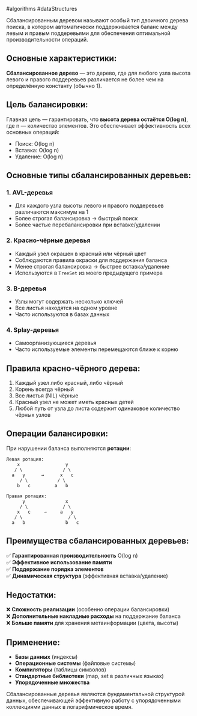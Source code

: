 #algorithms #dataStructures 

Сбалансированным деревом называют особый тип двоичного дерева поиска, в котором автоматически поддерживается баланс между левым и правым поддеревьями для обеспечения оптимальной производительности операций.

## Основные характеристики:

**Сбалансированное дерево** — это дерево, где для любого узла высота левого и правого поддеревьев различается не более чем на определённую константу (обычно 1).

## Цель балансировки:

Главная цель — гарантировать, что **высота дерева остаётся O(log n)**, где n — количество элементов. Это обеспечивает эффективность всех основных операций:
- Поиск: O(log n)
- Вставка: O(log n) 
- Удаление: O(log n)

## Основные типы сбалансированных деревьев:

### 1. **AVL-деревья**
- Для каждого узла высоты левого и правого поддеревьев различаются максимум на 1
- Более строгая балансировка → быстрый поиск
- Более частые перебалансировки при вставке/удалении

### 2. **Красно-чёрные деревья**
- Каждый узел окрашен в красный или чёрный цвет
- Соблюдаются правила окраски для поддержания баланса
- Менее строгая балансировка → быстрее вставка/удаление
- Используются в `TreeSet` из моего предыдущего примера

### 3. **B-деревья**
- Узлы могут содержать несколько ключей
- Все листья находятся на одном уровне
- Часто используются в базах данных

### 4. **Splay-деревья**
- Самоорганизующиеся деревья
- Часто используемые элементы перемещаются ближе к корню

## Правила красно-чёрного дерева:

1. Каждый узел либо красный, либо чёрный
2. Корень всегда чёрный
3. Все листья (NIL) чёрные
4. Красный узел не может иметь красных детей
5. Любой путь от узла до листа содержит одинаковое количество чёрных узлов

## Операции балансировки:

При нарушении баланса выполняются **ротации**:

```
Левая ротация:
    x                 y
   / \               / \
  a   y      →      x   c
     / \           / \
    b   c         a   b

Правая ротация:
      y               x
     / \             / \
    x   c     →     a   y
   / \                 / \
  a   b               b   c
```

## Преимущества сбалансированных деревьев:

✅ **Гарантированная производительность** O(log n)  
✅ **Эффективное использование памяти**  
✅ **Поддержание порядка элементов**  
✅ **Динамическая структура** (эффективная вставка/удаление)

## Недостатки:

❌ **Сложность реализации** (особенно операции балансировки)  
❌ **Дополнительные накладные расходы** на поддержание баланса  
❌ **Больше памяти** для хранения метаинформации (цвета, высоты)

## Применение:

- **Базы данных** (индексы)
- **Операционные системы** (файловые системы)
- **Компиляторы** (таблицы символов)
- **Стандартные библиотеки** (map, set в различных языках)
- **Упорядоченные множества**

Сбалансированные деревья являются фундаментальной структурой данных, обеспечивающей эффективную работу с упорядоченными коллекциями данных в логарифмическое время.


